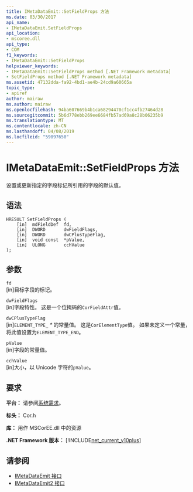 ```yaml
---
title: IMetaDataEmit::SetFieldProps 方法
ms.date: 03/30/2017
api_name:
- IMetaDataEmit.SetFieldProps
api_location:
- mscoree.dll
api_type:
- COM
f1_keywords:
- IMetaDataEmit::SetFieldProps
helpviewer_keywords:
- IMetaDataEmit::SetFieldProps method [.NET Framework metadata]
- SetFieldProps method [.NET Framework metadata]
ms.assetid: 47132dda-fa92-4bd1-ae4b-24cd9a60665a
topic_type:
- apiref
author: mairaw
ms.author: mairaw
ms.openlocfilehash: 94ba607669b4b1ca68294470cf1cc4fb27464d28
ms.sourcegitcommit: 5b6d778ebb269ee6684fb57ad69a8c28b06235b9
ms.translationtype: MT
ms.contentlocale: zh-CN
ms.lasthandoff: 04/08/2019
ms.locfileid: "59097650"
---
```

# <a name="imetadataemitsetfieldprops-method"></a>IMetaDataEmit::SetFieldProps 方法
设置或更新指定的字段标记所引用的字段的默认值。  
  
## <a name="syntax"></a>语法  
  
```  
HRESULT SetFieldProps (  
    [in]  mdFieldDef  fd,   
    [in]  DWORD       dwFieldFlags,   
    [in]  DWORD       dwCPlusTypeFlag,   
    [in]  void const  *pValue,   
    [in]  ULONG       cchValue   
);  
```  
  
## <a name="parameters"></a>参数  
 `fd`  
 [in]目标字段的标记。  
  
 `dwFieldFlags`  
 [in]字段特性。 这是一个位掩码的`CorFieldAttr`值。  
  
 `dwCPlusTypeFlag`  
 [in]`ELEMENT_TYPE_` *\** 的常量值。 这是`CorElementType`值。 如果未定义一个常量，将此值设置为`ELEMENT_TYPE_END`。  
  
 `pValue`  
 [in]字段的常量值。  
  
 `cchValue`  
 [in]大小，以 Unicode 字符的`pValue`。  
  
## <a name="requirements"></a>要求  
 **平台：** 请参阅[系统需求](../../../../docs/framework/get-started/system-requirements.md)。  
  
 **标头：** Cor.h  
  
 **库：** 用作 MSCorEE.dll 中的资源  
  
 **.NET Framework 版本：** [!INCLUDE[net_current_v10plus](../../../../includes/net-current-v10plus-md.md)]  
  
## <a name="see-also"></a>请参阅

- [IMetaDataEmit 接口](../../../../docs/framework/unmanaged-api/metadata/imetadataemit-interface.md)
- [IMetaDataEmit2 接口](../../../../docs/framework/unmanaged-api/metadata/imetadataemit2-interface.md)
